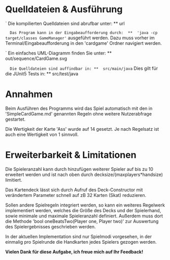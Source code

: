 # Quelldateien & Ausführung

`	Die kompilierten Quelldateien sind abrufbar unter:
**	url


`	Das Program kann in der Eingabeaufforderung durch: 
**	'java -cp target/classes GameManager'
`	ausgeführt werden. Dazu muss vorher im Terminal/Eingabeaufforderung in den 'cardgame' Ordner navigiert werden.


`	Ein einfaches UML-Diagramm finden Sie unter:
**	out/sequence/CardGame.svg


`	Die Quelldateien sind auffindbar in:
**	src/main/java
`	Dies gilt für die JUnit5 Tests in:
**	src/test/java



# Annahmen

Beim Ausführen des Programms wird das Spiel automatisch mit den in 'SimpleCardGame.md' genannten Regeln ohne weitere Nutzerabfrage gestartet.

Die Wertigkeit der Karte 'Ass' wurde auf 14 gesetzt. Je nach Regelsatz ist auch eine Wertigkeit von 1 sinnvoll.



# Erweiterbarkeit & Limitationen

Die Spieleranzahl kann durch hinzufügen weiterer Spieler auf bis zu 10 erweitert werden und ist nach oben durch decksize/(maxplayers\*handsize) limitiert.

Das Kartendeck lässt sich durch Aufruf des Deck-Constructor mit verändertem Parameter schnell auf zB 32 Karten (Skat) reduzieren.

Sollen andere Spielregeln integriert werden, so kann ein weiteres Regelwerk implementiert werden, welches die Größe des Decks und der Spielerhand, 
sowie minimale und maximale Spieleranzahl definiert. Außerdem muss dort die Methode 'bool oneBeatsTwo(Player one, Player two)' zur Auswertung des 
Spielergebnisses geschrieben werden.

In der aktuellen Implementation sind nur Spielmodi vorgesehen, in der einmalig pro Spielrunde die Handkarten jedes Spielers gezogen werden.




**Vielen Dank für diese Aufgabe, ich freue mich auf Ihr Feedback!**